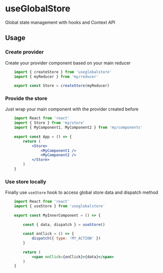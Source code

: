 # useGlobalStore

Global state management with hooks and Context API

## Usage

### Create provider

Create your provider component based on your main reducer

```jsx
    import { createStore } from 'useglobalstore'
    import { myReducer } from 'my/reducer'
    
    export const Store = createStore(myReducer)
```

### Provide the store

Just wrap your main component with the provider created before

```jsx
    import React from 'react'
    import { Store } from 'my/store'
    import { MyComponent1, MyComponent2 } from 'my/components'
    
    export const App = () => {
        return (
            <Store>
                <MyComponent1 />
                <MyComponent2 />
            </Store>
        )
    }
```

### Use store locally

Finally use `useStore` hook to access global store data and dispatch method

```jsx
    import React from 'react'
    import { useStore } from 'useglobalstore'
        
    export const MyInnerComponent = () => {
    
        const { data, dispatch } = useStore()
    
        const onClick = () => {
            dispatch({ type: 'MY_ACTION' })
        }
    
        return (
            <span onClick={onClick}>{data}</span>
        )
    }
```

